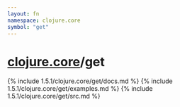```yaml
---
layout: fn
namespace: clojure.core
symbol: "get"
---
```


# [clojure.core](../)/get

{% include 1.5.1/clojure.core/get/docs.md %}
{% include 1.5.1/clojure.core/get/examples.md %}
{% include 1.5.1/clojure.core/get/src.md %}

